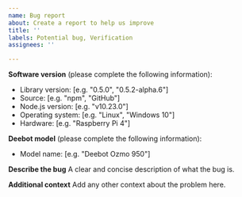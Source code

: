 ```yaml
---
name: Bug report
about: Create a report to help us improve
title: ''
labels: Potential bug, Verification
assignees: ''

---
```


**Software version** (please complete the following information):
- Library version: [e.g. "0.5.0", "0.5.2-alpha.6"]
- Source: [e.g. "npm", "GitHub"]
- Node.js version: [e.g. "v10.23.0"]
- Operating system: [e.g. "Linux", "Windows 10"]
- Hardware: [e.g. "Raspberry Pi 4"]

**Deebot model** (please complete the following information):
 - Model name: [e.g. "Deebot Ozmo 950"]

**Describe the bug**
A clear and concise description of what the bug is.

**Additional context**
Add any other context about the problem here.
